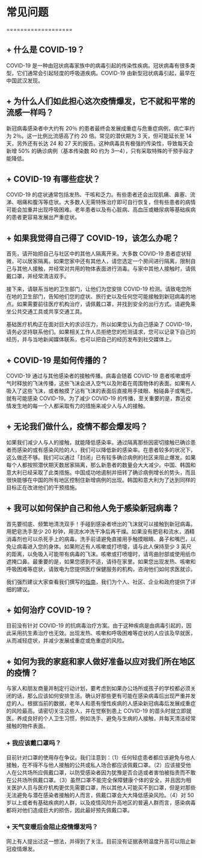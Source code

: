 # **常见问题**
===================

## **+ 什么是 COVID-19？** 

COVID-19 是一种由冠状病毒家族中的病毒引起的传染性疾病。冠状病毒有很多类型，它们通常会引起轻度的呼吸道疾病。COVID-19 由新型冠状病毒引起，最早在中国武汉发现。

## **+ 为什么人们如此担心这次疫情爆发，它不就和平常的流感一样吗？**

新冠病毒感染者中大约有 20％ 的患者最终会发展成重症与危重症病例，病亡率约为 2％。这一比例比流感高了约 20 倍。常见的潜伏期为 3 天，但可能延长至 14 天，另外还有长达 24 和 27 天的报告。这种病毒具有极强的传染性，导致每天会新增 50% 的确诊病例（基本传染数 R0 约为 3—4），只有采取特殊的干预手段才能降低。

## **+ COVID-19 有哪些症状？**

COVID-19 的症状通常包括发热、干咳和乏力。有些患者还会出现肌痛、鼻塞、流涕、咽痛和腹泻等症状。大多数人无需特殊治疗即可自行恢复，但有些患者的病情可能会加重并出现呼吸困难。老年患者以及有心脏病、高血压或糖尿病等基础疾病的患者更容易发展出严重症状。

## **+ 如果我觉得自己得了 COVID-19，该怎么办呢？**

首先，请开始把自己与社区中的其他人隔离开来。大多数 COVID-19 患者症状轻微，可以居家隔离。如果您家中还有其他人，请您选定一个房间进行隔离，限制自己与其他人接触，并经常对共用的物体表面进行消毒。与家中其他人接触时，请佩戴口罩，并经常清洁双手。

接下来，请联系当地的卫生部门，让他们为您安排 COVID-19 检测。请致电您所在地的卫生部门，告知他们您的症状、旅行史以及任何您可能接触到新冠病毒的地点。如果需要前往医疗机构治疗，请佩戴口罩，并找到安全的出行方式。请避免乘坐公共交通工具或共享交通工具。

基础医疗机构正在面对巨大的求诊压力，所以如果您认为自己感染了 COVID-19，请务必坚持联系他们。如果相关工作人员拒绝您的检测请求，您可以记录下自己的经历，并与当地新闻媒体联系，也可以把自己的经历发布到社交媒体上。

## **+ COVID-19 是如何传播的？**

COVID-19 通过与其他感染者的接触传播。病毒会随着 COVID-19 患者咳嗽或呼气时释放的飞沫传播，这些飞沫会进入空气以及附着在周围物体的表面。如果有人吸入了这些飞沫，或者触摸了沾有飞沫的表面后直接用手揉眼、触碰鼻子或嘴巴，就有可能感染 COVID-19。为了减少 COVID-19 的传播，至关重要的是，靠近疫情发生地的每一个人都采取有力的措施来减少人与人的接触。

## **+ 无论我们做什么，疫情不都会爆发吗？**

如果我们减少人与人的接触，就能降低感染率。通过隔离那些因密切接触已确诊患者而感染的或有感染风险的人，我们可以降低新的感染率。在患者较多的状况下，这么做还不够。我们可以通过「封闭」已有较多确诊病例的社区来阻止爆发。如果每个人都按照潜伏期天数居家隔离，那么新患者的数量会大大减少。中国、韩国和意大利已经采取了此类措施。中国成功地遏制并扭转了确诊病例增长的势头，而且很快能够在中国的所有地区控制住新增病例的出现。韩国和意大利为了达到同样的目标正在改进他们的干预措施。

## **+ 我可以如何保护自己和他人免于感染新冠病毒？**

首先要彻底、频繁地清洗双手！手碰到感染者喷出的飞沫就可以接触到新冠病毒。用肥皂洗手至少 20 秒钟，用流水冲洗干净后再干燥。如果没有肥皂和流水，酒精消毒剂也可以杀死手上的病毒。洗手前请避免直接用手触摸眼睛、鼻子和嘴巴，以免让病毒进入您的身体。如果附近有人咳嗽或打喷嚏，请与此人保持至少 3 英尺的距离，以免吸入可能带有病毒的飞沫。咳嗽或打喷嚏时，请弯曲肘部或使用纸巾遮掩口鼻。最重要的是，如果您感到不适，请待在家里。如果您出现发热、咳嗽和呼吸困难等症状，请致电为您提供医疗保健服务的机构，咨询他们如何求医就诊。

我们强烈建议大家查看我们撰写的[指南](http://endcoronavirus.org/guidelines)，我们为个人、社区、企业和政府提供了详细的建议。

## **+ 如何治疗 COVID-19？**

目前没有针对 COVID-19 的抗病毒治疗方案。由于这种疾病是由病毒引起的，因此采用抗生素治疗也无效。出现发热、咳嗽和呼吸困难等症状的人应该及早就医，从而减轻症状，并减少发展成重症或危重症的风险。

## **+ 如何为我的家庭和家人做好准备以应对我们所在地区的疫情？**

与家人和朋友商量并制定行动计划，要考虑到如果办公场所或孩子的学校都必须关闭的话，那么应该如何安排生活。确认好那些更有可能在感染病毒后出现严重并发症的人。根据当前的数据，老年人和患有慢性疾病的人感染新冠病毒后发展成重症的风险最高。请密切关注这些人，并在觉察到患上 COVID-19 的苗头时就立即就医。养成良好的个人卫生习惯，例如洗手、避免与生病的人接触，并每天清洁经常接触的物件表面。

### **+ 我应该戴口罩吗？**

目前针对口罩的使用存在争议。我们注意到：（1）任何轻症患者都应该避免与他人接触，在不得不与他人接触的公共或私人场合都应该佩戴口罩。（2）应该接受他人在公共场所应佩戴口罩，以防受感染者因为犹豫是否合适或者害怕被指责而不敢在公共场所佩戴口罩。（3）虽然口罩不能完全保障健康个体的安全，并且因为相关医护人员与医疗机构更优先需要口罩，所以其他人可能买不到口罩，但是对那些无法避免与潜在感染者接触的人而言，佩戴口罩会大大降低感染风险。（4）对 50 岁以上或者有基础疾病的人群，以及疫情风险升高地区的普遍人群而言，感染病毒都将对他们造成巨大的损伤，因此最好预先佩戴口罩。

### **+ 天气变暖后会阻止疫情爆发吗？**

网上有人提出过这一想法，并得到了关注。目前没有证据表明温度升高可以阻止新冠疫情爆发。
